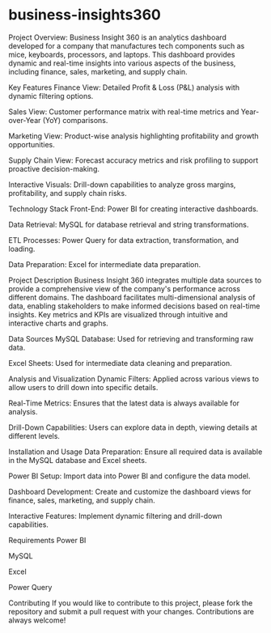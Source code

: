 # business-insights360
Project Overview: Business Insight 360 is an analytics dashboard developed for a company that manufactures tech components such as mice, keyboards, processors, and laptops. This dashboard provides dynamic and real-time insights into various aspects of the business, including finance, sales, marketing, and supply chain.

Key Features
Finance View: Detailed Profit & Loss (P&L) analysis with dynamic filtering options.

Sales View: Customer performance matrix with real-time metrics and Year-over-Year (YoY) comparisons.

Marketing View: Product-wise analysis highlighting profitability and growth opportunities.

Supply Chain View: Forecast accuracy metrics and risk profiling to support proactive decision-making.

Interactive Visuals: Drill-down capabilities to analyze gross margins, profitability, and supply chain risks.

Technology Stack
Front-End: Power BI for creating interactive dashboards.

Data Retrieval: MySQL for database retrieval and string transformations.

ETL Processes: Power Query for data extraction, transformation, and loading.

Data Preparation: Excel for intermediate data preparation.

Project Description
Business Insight 360 integrates multiple data sources to provide a comprehensive view of the company's performance across different domains. The dashboard facilitates multi-dimensional analysis of data, enabling stakeholders to make informed decisions based on real-time insights. Key metrics and KPIs are visualized through intuitive and interactive charts and graphs.

Data Sources
MySQL Database: Used for retrieving and transforming raw data.

Excel Sheets: Used for intermediate data cleaning and preparation.

Analysis and Visualization
Dynamic Filters: Applied across various views to allow users to drill down into specific details.

Real-Time Metrics: Ensures that the latest data is always available for analysis.

Drill-Down Capabilities: Users can explore data in depth, viewing details at different levels.

Installation and Usage
Data Preparation: Ensure all required data is available in the MySQL database and Excel sheets.

Power BI Setup: Import data into Power BI and configure the data model.

Dashboard Development: Create and customize the dashboard views for finance, sales, marketing, and supply chain.

Interactive Features: Implement dynamic filtering and drill-down capabilities.

Requirements
Power BI

MySQL

Excel

Power Query

Contributing
If you would like to contribute to this project, please fork the repository and submit a pull request with your changes. Contributions are always welcome!

